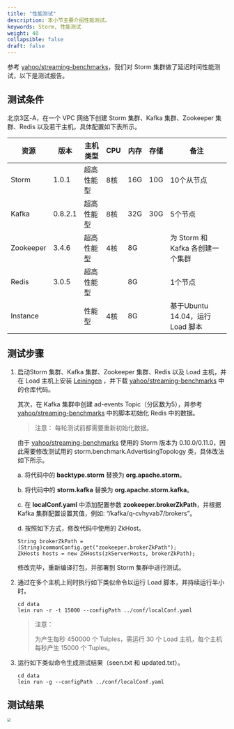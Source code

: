 ```yaml
---
title: "性能测试"
description: 本小节主要介绍性能测试。 
keywords: Storm, 性能测试
weight: 40
collapsible: false
draft: false
---
```


参考 [yahoo/streaming-benchmarks](https://github.com/yahoo/streaming-benchmarks)，我们对 Storm 集群做了延迟时间性能测试，以下是测试报告。

## 测试条件

北京3区-A，在一个 VPC 网络下创建 Storm 集群、Kafka 集群、Zookeeper 集群、Redis 以及若干主机，具体配置如下表所示。

| 资源      | 版本    | 主机类型   | CPU  | 内存 | 存储 | 备注                             |
| --------- | ------- | ---------- | ---- | ---- | ---- | -------------------------------- |
| Storm     | 1.0.1   | 超高性能型 | 8核  | 16G  | 10G  | 10个从节点                       |
| Kafka     | 0.8.2.1 | 超高性能型 | 8核  | 32G  | 30G  | 5个节点                          |
| Zookeeper | 3.4.6   | 超高性能型 | 4核  | 8G   |      | 为 Storm 和 Kafka 各创建一个集群 |
| Redis     | 3.0.5   | 超高性能型 |      | 8G   |      | 1个节点                          |
| Instance  |         | 性能型     | 4核  | 8G   |      | 基于Ubuntu 14.04，运行 Load 脚本 |

## 测试步骤

1. 启动Storm 集群、Kafka 集群、Zookeeper 集群、Redis 以及 Load 主机，并在 Load 主机上安装 [Leiningen](http://leiningen.org/#install) ，并下载 [yahoo/streaming-benchmarks](https://github.com/yahoo/streaming-benchmarks) 中的仓库代码。

   其次，在 Kafka 集群中创建 ad-events Topic（分区数为5），并参考 [yahoo/streaming-benchmarks](https://github.com/yahoo/streaming-benchmarks) 中的脚本初始化 Redis 中的数据。

   > 注意：
   > 每轮测试前都需要重新初始化数据。

   由于 [yahoo/streaming-benchmarks](https://github.com/yahoo/streaming-benchmarks) 使用的 Storm 版本为 0.10.0/0.11.0，因此需要修改测试用的 storm.benchmark.AdvertisingTopology 类，具体改法如下所示。

   a. 将代码中的 **backtype.storm** 替换为 **org.apache.storm**。

   b. 将代码中的 **storm.kafka** 替换为 **org.apache.storm.kafka**。

   c. 在 **localConf.yaml** 中添加配置参数 **zookeeper.brokerZkPath**，并根据 Kafka 集群配置设置其值，例如: “/kafka/q-cvhyvab7/brokers”。

   d. 按照如下方式，修改代码中使用的 ZkHost。

   ```
   String brokerZkPath = (String)commonConfig.get("zookeeper.brokerZkPath");
   ZkHosts hosts = new ZkHosts(zkServerHosts, brokerZkPath);
   ```

   修改完毕，重新编译打包，并部署到 Storm 集群中进行测试。

2. 通过在多个主机上同时执行如下类似命令以运行 Load 脚本，并持续运行半小时。

   ```
   cd data
   lein run -r -t 15000 --configPath ../conf/localConf.yaml
   ```

   > 注意：
   >
   > 为产生每秒 450000 个 Tulples，需运行 30 个 Load 主机，每个主机每秒产生 15000 个 Tuples。

3. 运行如下类似命令生成测试结果（seen.txt 和 updated.txt）。

   ```
   cd data
   lein run -g --configPath ../conf/localConf.yaml
   ```

## 测试结果

<img src="../../_images/benchmarks.png" style="zoom:50%;" />
